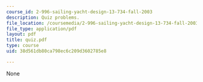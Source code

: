 ```yaml
---
course_id: 2-996-sailing-yacht-design-13-734-fall-2003
description: Quiz problems.
file_location: /coursemedia/2-996-sailing-yacht-design-13-734-fall-2003/38d561db80ca798ec6c209d3602785e8_quiz.pdf
file_type: application/pdf
layout: pdf
title: quiz.pdf
type: course
uid: 38d561db80ca798ec6c209d3602785e8

---
```

None